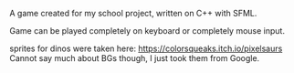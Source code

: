 A game created for my school project, written on C++ with SFML.

Game can be played completely on keyboard or completely mouse input.

sprites for dinos were taken here: https://colorsqueaks.itch.io/pixelsaurs
Cannot say much about BGs though, I just took them from Google.
